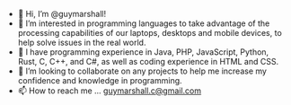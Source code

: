 - 👋 Hi, I’m @guymarshall!
- 👀 I’m interested in programming languages to take advantage of the processing capabilities of our laptops, desktops and mobile devices, to help solve issues in the real world.
- 🌱 I have programming experience in Java, PHP, JavaScript, Python, Rust, C, C++, and C#, as well as coding experience in HTML and CSS.
- 💞️ I’m looking to collaborate on any projects to help me increase my confidence and knowledge in programming.
- 📫 How to reach me ... guymarshall.c@gmail.com

<!---
guymarshall/guymarshall is a ✨ special ✨ repository because its `README.md` (this file) appears on your GitHub profile.
You can click the Preview link to take a look at your changes.
--->
